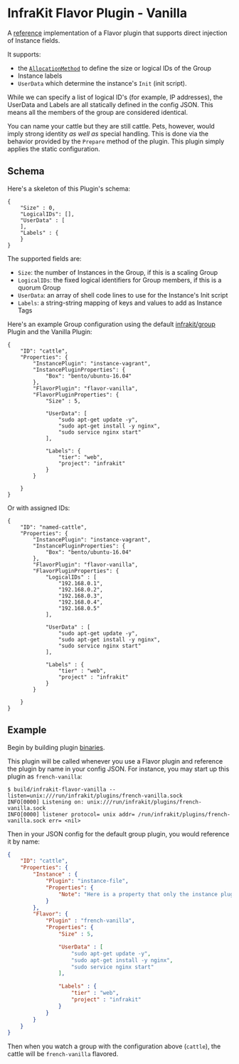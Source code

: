 InfraKit Flavor Plugin - Vanilla
================================

A [reference](../../../README.md#reference-implementations) implementation of a Flavor plugin that supports direct
injection of Instance fields.

It supports:
  + the [`AllocationMethod`](/spi/flavor/spi.go) to define the size or logical IDs of the Group
  + Instance labels
  + `UserData` which determine the instance's `Init` (init script).

While we can specify a list of logical ID's (for example, IP addresses), the UserData and Labels
are all statically defined in the config JSON.  This means all the members of the group are
considered identical.

You can name your cattle but they are still cattle.  Pets, however, would imply strong identity
*as well as* special handling.  This is done via the behavior provided by the `Prepare` method of
the plugin.  This plugin simply applies the static configuration.


## Schema

Here's a skeleton of this Plugin's schema:
```
{
    "Size" : 0,
    "LogicalIDs": [],
    "UserData" : [
    ],
    "Labels" : {
    }
}
```

The supported fields are:
* `Size`: the number of Instances in the Group, if this is a scaling Group
* `LogicalIDs`: the fixed logical identifiers for Group members, if this is a quorum Group
* `UserData`: an array of shell code lines to use for the Instance's Init script
* `Labels`: a string-string mapping of keys and values to add as Instance Tags

Here's an example Group configuration using the default [infrakit/group](/cmd/group) Plugin and the Vanilla Plugin:
```
{
    "ID": "cattle",
    "Properties": {
        "InstancePlugin": "instance-vagrant",
        "InstancePluginProperties": {
            "Box": "bento/ubuntu-16.04"
        },
        "FlavorPlugin": "flavor-vanilla",
        "FlavorPluginProperties": {
            "Size" : 5,

            "UserData": [
                "sudo apt-get update -y",
                "sudo apt-get install -y nginx",
                "sudo service nginx start"
            ],

            "Labels": {
                "tier": "web",
                "project": "infrakit"
            }
        }

    }
}
```

Or with assigned IDs:

```
{
    "ID": "named-cattle",
    "Properties": {
        "InstancePlugin": "instance-vagrant",
        "InstancePluginProperties": {
            "Box": "bento/ubuntu-16.04"
        },
        "FlavorPlugin": "flavor-vanilla",
        "FlavorPluginProperties": {
            "LogicalIDs" : [
                "192.168.0.1",
                "192.168.0.2",
                "192.168.0.3",
                "192.168.0.4",
                "192.168.0.5"
            ],

            "UserData" : [
                "sudo apt-get update -y",
                "sudo apt-get install -y nginx",
                "sudo service nginx start"
            ],

            "Labels" : {
                "tier" : "web",
                "project" : "infrakit"
            }
        }

    }
}
```


## Example

Begin by building plugin [binaries](../../../README.md#binaries).

This plugin will be called whenever you use a Flavor plugin and reference the plugin by name
in your config JSON.  For instance, you may start up this plugin as `french-vanilla`:

```shell
$ build/infrakit-flavor-vanilla --listen=unix:///run/infrakit/plugins/french-vanilla.sock
INFO[0000] Listening on: unix:///run/infrakit/plugins/french-vanilla.sock 
INFO[0000] listener protocol= unix addr= /run/infrakit/plugins/french-vanilla.sock err= <nil> 
```

Then in your JSON config for the default group plugin, you would reference it by name:

```json
{
    "ID": "cattle",
    "Properties": {
        "Instance" : {
            "Plugin": "instance-file",
            "Properties": {
                "Note": "Here is a property that only the instance plugin cares about"
            }
        },
        "Flavor": {
            "Plugin" : "french-vanilla",
            "Properties": {
                "Size" : 5,

                "UserData" : [
                    "sudo apt-get update -y",
                    "sudo apt-get install -y nginx",
                    "sudo service nginx start"
                ],

                "Labels" : {
                    "tier" : "web",
                    "project" : "infrakit"
                }
            }
        }
    }
}
```
Then when you watch a group with the configuration above (`cattle`), the cattle will be `french-vanilla` flavored.
